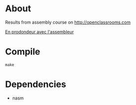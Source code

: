 # About

Results from assembly course on http://openclassrooms.com

[En prodondeur avec l'assembleur](https://openclassrooms.com/courses/en-profondeur-avec-l-assembleur)

# Compile

    make

# Dependencies

* nasm
